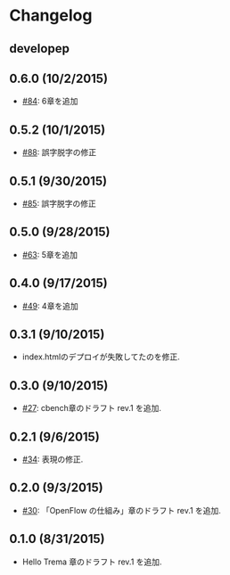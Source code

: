 # Changelog

## developep


## 0.6.0 (10/2/2015)
* [#84](https://github.com/yasuhito/trema-book/pull/84): 6章を追加


## 0.5.2 (10/1/2015)
* [#88](https://github.com/yasuhito/trema-book/pull/88): 誤字脱字の修正


## 0.5.1 (9/30/2015)
* [#85](https://github.com/yasuhito/trema-book/pull/85): 誤字脱字の修正


## 0.5.0 (9/28/2015)
* [#63](https://github.com/yasuhito/trema-book/pull/63): 5章を追加


## 0.4.0 (9/17/2015)
* [#49](https://github.com/yasuhito/trema-book/pull/49): 4章を追加


## 0.3.1 (9/10/2015)
* index.htmlのデプロイが失敗してたのを修正.


## 0.3.0 (9/10/2015)
* [#27](https://github.com/yasuhito/trema-book/pull/27): cbench章のドラフト rev.1 を追加.


## 0.2.1 (9/6/2015)
* [#34](https://github.com/yasuhito/trema-book/pull/34): 表現の修正.


## 0.2.0 (9/3/2015)
* [#30](https://github.com/yasuhito/trema-book/pull/30): 「OpenFlow の仕組み」章のドラフト rev.1 を追加.


## 0.1.0 (8/31/2015)
* Hello Trema 章のドラフト rev.1 を追加.
